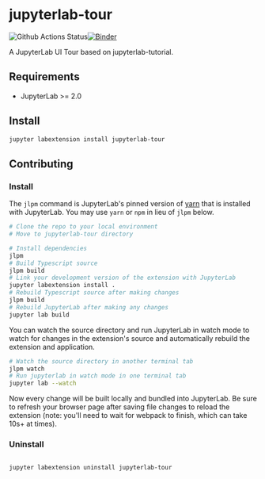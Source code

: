 # jupyterlab-tour

![Github Actions Status](https://github.com/fcollonval/jupyterlab-tour/workflows/Build/badge.svg)[![Binder](https://mybinder.org/badge_logo.svg)](https://mybinder.org/v2/gh/fcollonval/jupyterlab-tour/master?urlpath=lab)

A JupyterLab UI Tour based on jupyterlab-tutorial.



## Requirements

* JupyterLab >= 2.0

## Install

```bash
jupyter labextension install jupyterlab-tour
```

## Contributing

### Install

The `jlpm` command is JupyterLab's pinned version of
[yarn](https://yarnpkg.com/) that is installed with JupyterLab. You may use
`yarn` or `npm` in lieu of `jlpm` below.

```bash
# Clone the repo to your local environment
# Move to jupyterlab-tour directory

# Install dependencies
jlpm
# Build Typescript source
jlpm build
# Link your development version of the extension with JupyterLab
jupyter labextension install .
# Rebuild Typescript source after making changes
jlpm build
# Rebuild JupyterLab after making any changes
jupyter lab build
```

You can watch the source directory and run JupyterLab in watch mode to watch for changes in the extension's source and automatically rebuild the extension and application.

```bash
# Watch the source directory in another terminal tab
jlpm watch
# Run jupyterlab in watch mode in one terminal tab
jupyter lab --watch
```

Now every change will be built locally and bundled into JupyterLab. Be sure to refresh your browser page after saving file changes to reload the extension (note: you'll need to wait for webpack to finish, which can take 10s+ at times).

### Uninstall

```bash

jupyter labextension uninstall jupyterlab-tour
```
